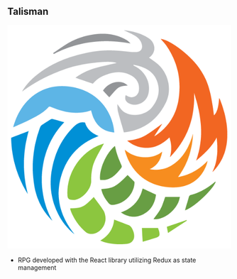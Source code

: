 ## Talisman

![Alt text](./src/assets/logo/logo.png 'Talisman')

- RPG developed with the React library utilizing Redux as state management
